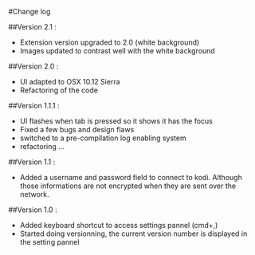 #Change log

##Version 2.1 :
- Extension version upgraded to 2.0 (white background)
- Images updated to contrast well with the white background

##Version 2.0 :
- UI adapted to OSX 10.12 Sierra
- Refactoring of the code

##Version 1.1.1 :
- UI flashes when tab is pressed so it shows it has the focus
- Fixed a few bugs and design flaws
- switched to a pre-compilation log enabling system
- refactoring ...

##Version 1.1 :
- Added a username and password field to connect to kodi. Although those informations are not encrypted when they are sent over the network.

##Version 1.0 :
- Added keyboard shortcut to access settings pannel (cmd+,)
- Started doing versionning, the current version number is displayed in the setting pannel
